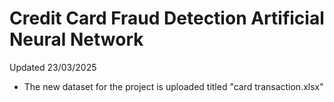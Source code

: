 # Credit Card Fraud Detection Artificial Neural Network
Updated 23/03/2025 
- The new dataset for the project is uploaded titled "card transaction.xlsx"
